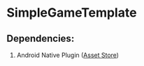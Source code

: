# SimpleGameTemplate

## Dependencies:
  1. Android Native Plugin ([Asset Store](https://www.assetstore.unity3d.com/en/#!/content/10825))

